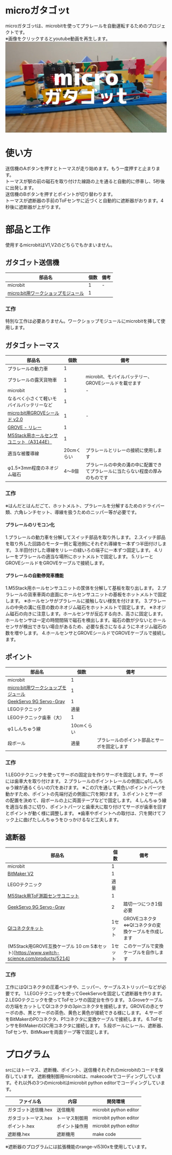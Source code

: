 # microガタゴッt
microガタゴッtは、microbitを使ってプラレールを自動運転するためのプロジェクトです。  
※画像をクリックするとyoutube動画を再生します。  
[![microガタゴッt](https://github.com/airpocket-soundman/microgatagot/blob/main/image/thumbnail.png)](https://www.youtube.com/watch?v=oYZ8JgSuECc)

# 使い方
送信機のAボタンを押すとトーマスが走り始めます。もう一度押すと止まります。  
トーマスが駅の前の磁石を取り付けた線路の上を通ると自動的に停車し、5秒後に出発します。  
送信機のBボタンを押すとポイントが切り替わります。  
トーマスが遮断器の手前のToFセンサに近づくと自動的に遮断器がおります。4秒後に遮断器が上がります。  

# 部品と工作
使用するmicrobitはV1,V2のどちらでもかまいません。  

## ガタゴット送信機
|部品名|個数|備考|
|-|-|-|
|microbit|1|-|
|[micro:bit用ワークショップモジュール](https://www.switch-science.com/products/5489)|1||

### 工作
特別な工作は必要ありません。ワークショップモジュールにmicrobitを挿して使用します。

## ガタゴットーマス
|部品名|個数|備考|
|-|-|-|
|プラレールの動力車|1||
|プラレールの露天貨物車|1|microbit、モバイルバッテリー、GROVEシールドを載せます|
|microbit|1|-|
|なるべく小さくて軽いモバイルバッテリーなど|1||
|[micro:bit用GROVEシールド v2.0](https://www.switch-science.com/collections/micro-bit/products/5434)|1|-|
|[GROVE - リレー](https://www.switch-science.com/products/807)|1||
|[M5Stack用ホールセンサユニット（A3144E）](https://www.switch-science.com/products/6558)|1||
|適当な被覆導線|20cmくらい|プラレールとリレーの接続に使用します|
|φ1.5×3mm程度のネオジム磁石|4～8個|プラレールの中央の溝の中に配置できてプラレールに当たらない程度の厚みのものです|
### 工作
※はんだとはんだごて、ホットメルト、プラレールを分解するためのドライバー類、六角レンチセット、導線を扱うためのニッパー等が必要です。
#### プラレールのリモコン化
1.プラレールの動力車を分解してスイッチ部品を取り外します。 
2.スイッチ部品を取り外した回路のモーター側と電池側にそれぞれ導線を一本ずつ半田付けします。 
3.半田付けした導線をリレーの緑いろの端子に一本ずつ固定します。 
4.リレーをプラレールの適当な場所にホットメルトで固定します。 
5.リレーとGROVEシールドをGROVEケーブルで接続します。 

#### プラレールの自動停発車機能
1.M5Stack用ホールセンサユニットの筐体を分解して基板を取り出します。 
2.プラレールの貨車車両の底面にホールセンサユニットの基板をホットメルトで固定します。 
※ホールセンサがプラレールに接触しない様気を付けます。 
3.プラレールの中央の溝に任意の数のネオジム磁石をホットメルトで固定します。 
※ネオジム磁石の向きに注意します。ホールセンサが反応する向き、高さに固定します。ホールセンサは一定の時間間隔で磁石を検出します。磁石の数が少ないとホールセンサが検出できない場合があるため、必要な長さになるようにネオジム磁石の数を増やします。 
4.ホールセンサとGROVEシールドでGROVEケーブルで接続します。 

## ポイント
|部品名|個数|備考|
|-|-|-|
|microbit|1||
|[micro:bit用ワークショップモジュール](https://www.switch-science.com/products/5489)|1||
|[GeekServo 9G Servo-Gray](https://www.switch-science.com/products/6811)|1||
|LEGOテクニック|適量||
|LEGOテクニック歯車（大）|1||
|φ1しんちゅう線|10cmくらい||
|段ボール|適量|プラレールのポイント部品とサーボを固定します|

### 工作
1.LEGOテクニックを使ってサーボの固定台を作りサーボを固定します。サーボには歯車大を取り付けます。 
2.プラレールのポイントレールの側面にφ1しんちゅう線が通るくらいの穴をあけます。 
※この穴を通して黄色いポイントパーツを動かすため、ポイントの先端付近の側面に穴を開けます。 
3.ポイントとサーボの配置を決めて、段ボールの上に両面テープなどで固定します。 
4.しんちゅう線を適当な長さに切り、ポイントパーツと歯車大に取り付けてサーボが歯車を回すとポイントが動く様に調整します。 
※歯車やポイントへの取付は、穴を開けてフック上に曲げたしんちゅうをひっかけるなど工夫します。 

## 遮断器
|部品名|個数|備考|
|-|-|-|
|microbit|1||
|[BitMaker V2](https://www.switch-science.com/products/8412)|1||
|LEGOテクニック|適量||
|[M5Stack用ToF測距センサユニット](https://www.switch-science.com/products/5219)|1||
|[GeekServo 9G Servo-Gray](https://www.switch-science.com/products/6811)|2|踏切一つにつき1個必要|
|[QIコネクタキット](https://www.amazon.co.jp/%E3%82%A2%E3%82%A4%E3%82%A6%E3%82%A3%E3%82%B9-IWISS-2-54mm%E3%83%94%E3%83%83%E3%83%81-%E3%83%87%E3%83%A5%E3%83%9D%E3%83%B3%E3%82%B3%E3%83%8D%E3%82%AF%E3%82%BF-IWS-2820/dp/B085GGT4B8)|1セット|GROVEコネクタ⇔QIコネクタの変換ケーブルを作成します|
|(M5Stack用GROVE互換ケーブル 10 cm 5本セット)[https://www.switch-science.com/products/5214]|1セット|このケーブルで変換ケーブルを自作します|

### 工作
工作にはQIコネクタの圧着ペンチや、ニッパー、ケーブルストリッパーなどが必要です。
1.LEGOテクニックを使ってGeekServoを固定して遮断器を作ります。 
2.LEGOテクニックを使ってToFセンサの固定台を作ります。 
3.Groveケーブルの方端をカットしてQIコネクタの3pinコネクタを接続します。GROVEの赤とサーボの赤、黒とサーボの茶色、黄色と黄色が接続できる様にします。 
4.サーボをBitMakerのP0コネクタ、P1コネクタに変換ケーブルで接続します。 
6.ToFセンサをBitMakerのI2C用コネクタに接続します。 
5.段ボールにレール、遮断器、ToFセンサ、BitMkaerを両面テープ等で固定します。 

# プログラム
srcにはトーマス、遮断機、ポイント、送信機それぞれのmicrobitのコードを保存しています。
遮断機制御用microbitは、makecodeでコーディングしています。それ以外の3つのmicrobitはmicrobit python editorでコーディングしています。

|ファイル名|内容|開発環境|
|-|-|-|
|ガタゴット送信機.hex|送信機用|microbit python editor|
|ガタゴットーマス.hex|トーマス制御用|microbit python editor|
|ポイント.hex|ポイント操作用|microbit python editor|
|遮断機.hex|遮断機用|make code|
※遮断器のプログラムには拡張機能のrange-vl53l0xを使用しています。
